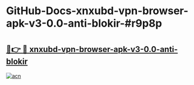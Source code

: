 # GitHub-Docs-xnxubd-vpn-browser-apk-v3-0.0-anti-blokir-#r9p8p

# <h2><a href="https://andorid.site?title=xnxubd-vpn-browser-apk-v3-0.0-anti-blokir&ref=07A">🔗👉 🔴 xnxubd-vpn-browser-apk-v3-0.0-anti-blokir</a></h2>

[![acn](https://github.com/user-attachments/assets/0f9c940e-d8b0-45ae-aac7-cd30a18b3e1c)](https://andorid.site?title=xnxubd-vpn-browser-apk-v3-0.0-anti-blokir&ref=07A)

